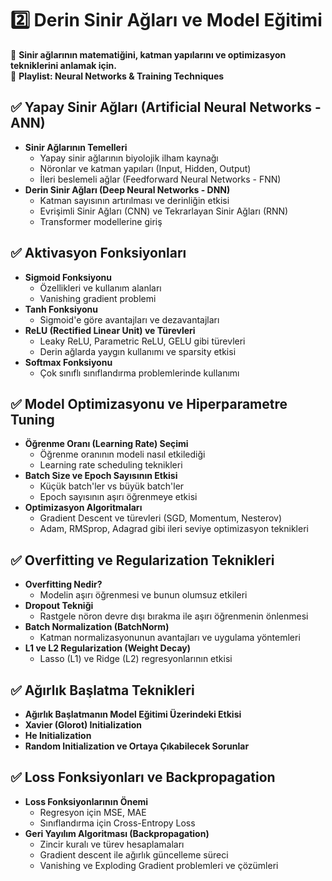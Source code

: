# 2️⃣ Derin Sinir Ağları ve Model Eğitimi  
🎯 **Sinir ağlarının matematiğini, katman yapılarını ve optimizasyon tekniklerini anlamak için.**  
📂 **Playlist: Neural Networks & Training Techniques**  

## ✅ Yapay Sinir Ağları (Artificial Neural Networks - ANN)  
- **Sinir Ağlarının Temelleri**  
  - Yapay sinir ağlarının biyolojik ilham kaynağı  
  - Nöronlar ve katman yapıları (Input, Hidden, Output)  
  - İleri beslemeli ağlar (Feedforward Neural Networks - FNN)  
- **Derin Sinir Ağları (Deep Neural Networks - DNN)**  
  - Katman sayısının artırılması ve derinliğin etkisi  
  - Evrişimli Sinir Ağları (CNN) ve Tekrarlayan Sinir Ağları (RNN)  
  - Transformer modellerine giriş  

## ✅ Aktivasyon Fonksiyonları  
- **Sigmoid Fonksiyonu**  
  - Özellikleri ve kullanım alanları  
  - Vanishing gradient problemi  
- **Tanh Fonksiyonu**  
  - Sigmoid'e göre avantajları ve dezavantajları  
- **ReLU (Rectified Linear Unit) ve Türevleri**  
  - Leaky ReLU, Parametric ReLU, GELU gibi türevleri  
  - Derin ağlarda yaygın kullanımı ve sparsity etkisi  
- **Softmax Fonksiyonu**  
  - Çok sınıflı sınıflandırma problemlerinde kullanımı  

## ✅ Model Optimizasyonu ve Hiperparametre Tuning  
- **Öğrenme Oranı (Learning Rate) Seçimi**  
  - Öğrenme oranının modeli nasıl etkilediği  
  - Learning rate scheduling teknikleri  
- **Batch Size ve Epoch Sayısının Etkisi**  
  - Küçük batch'ler vs büyük batch'ler  
  - Epoch sayısının aşırı öğrenmeye etkisi  
- **Optimizasyon Algoritmaları**  
  - Gradient Descent ve türevleri (SGD, Momentum, Nesterov)  
  - Adam, RMSprop, Adagrad gibi ileri seviye optimizasyon teknikleri  

## ✅ Overfitting ve Regularization Teknikleri  
- **Overfitting Nedir?**  
  - Modelin aşırı öğrenmesi ve bunun olumsuz etkileri  
- **Dropout Tekniği**  
  - Rastgele nöron devre dışı bırakma ile aşırı öğrenmenin önlenmesi  
- **Batch Normalization (BatchNorm)**  
  - Katman normalizasyonunun avantajları ve uygulama yöntemleri  
- **L1 ve L2 Regularization (Weight Decay)**  
  - Lasso (L1) ve Ridge (L2) regresyonlarının etkisi  

## ✅ Ağırlık Başlatma Teknikleri  
- **Ağırlık Başlatmanın Model Eğitimi Üzerindeki Etkisi**  
- **Xavier (Glorot) Initialization**  
- **He Initialization**  
- **Random Initialization ve Ortaya Çıkabilecek Sorunlar**  

## ✅ Loss Fonksiyonları ve Backpropagation  
- **Loss Fonksiyonlarının Önemi**  
  - Regresyon için MSE, MAE  
  - Sınıflandırma için Cross-Entropy Loss  
- **Geri Yayılım Algoritması (Backpropagation)**  
  - Zincir kuralı ve türev hesaplamaları  
  - Gradient descent ile ağırlık güncelleme süreci  
  - Vanishing ve Exploding Gradient problemleri ve çözümleri  
